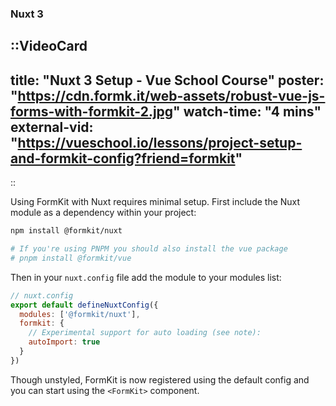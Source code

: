 ### Nuxt 3

::VideoCard
---
title: "Nuxt 3 Setup - Vue School Course"
poster: "https://cdn.formk.it/web-assets/robust-vue-js-forms-with-formkit-2.jpg"
watch-time: "4 mins"
external-vid: "https://vueschool.io/lessons/project-setup-and-formkit-config?friend=formkit"
---
::

Using FormKit with Nuxt requires minimal setup. First include the Nuxt module as a dependency within your project:

```sh
npm install @formkit/nuxt

# If you're using PNPM you should also install the vue package
# pnpm install @formkit/vue
```

Then in your `nuxt.config` file add the module to your modules list:

```js
// nuxt.config
export default defineNuxtConfig({
  modules: ['@formkit/nuxt'],
  formkit: {
    // Experimental support for auto loading (see note):
    autoImport: true
  }
})
```

Though unstyled, FormKit is now registered using the default config and you can start using the `<FormKit>` component.
